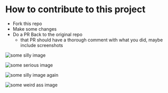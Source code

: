 # How to contribute to this project

- Fork this repo
- Make some changes
- Do a PR Back to the original repo
  - that PR should have a thorough comment with what you did, maybe include screenshots


![some silly image](http://www.corgiorgy.com/corgiswimflip.gif)

![some serious image](https://media.giphy.com/media/el60e3Cu18KKk/giphy.gif)

![some silly image again](http://www.corgiorgy.com/corgiswimflip.gif)


![some weird ass image](https://media.giphy.com/media/3o85xIp0iu8Qkkv1de/giphy.gif)

